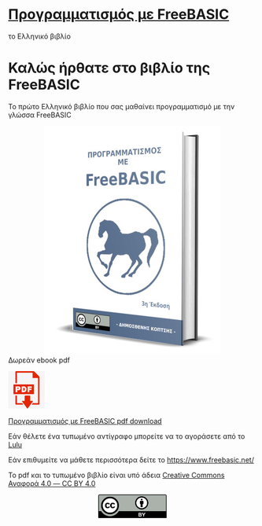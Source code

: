 # [Προγραμματισμός με FreeBASIC](https://freebasicbook.wordpress.com/)

το Ελληνικό βιβλίο

# Καλώς ήρθατε στο βιβλίο της FreeBASIC

Το πρώτο Ελληνικό βιβλίο που σας μαθαίνει προγραμματισμό με την γλώσσα FreeBASIC

<div align="center">
<img title="" src="images/1stpage-3d-3d.jpg" alt="" data-align="center">
</div>
Δωρεάν ebook pdf

[<img title="" src="images/pdf-icon.png" alt="" width="74">](https://github.com/demosthenesk/Programming-with-FreeBASIC-Book-GR/blob/master/%CE%A0%CF%81%CE%BF%CE%B3%CF%81%CE%B1%CE%BC%CE%BC%CE%B1%CF%84%CE%B9%CF%83%CE%BC%CF%8C%CF%82%20%CE%BC%CE%B5%20FreeBASIC%20-%202nd%20Edition%20%5Bebook%5D.pdf)

[Προγραμματισμός με FreeBASIC pdf download](https://github.com/demosthenesk/Programming-with-FreeBASIC-Book-GR/blob/master/%CE%A0%CF%81%CE%BF%CE%B3%CF%81%CE%B1%CE%BC%CE%BC%CE%B1%CF%84%CE%B9%CF%83%CE%BC%CF%8C%CF%82%20%CE%BC%CE%B5%20FreeBASIC%20-%203rd%20Edition%20%5Bebook%5D.pdf)

Εάν θέλετε ένα τυπωμένο αντίγραφο μπορείτε να το αγοράσετε από το [Lulu](https://www.lulu.com/en/us/shop/%CE%B4%CE%B7%CE%BC%CE%BF%CF%83%CE%B8%CE%B5%CE%BD%CE%B7%CF%82-%CE%BA%CE%BF%CF%80%CF%84%CF%83%CE%B7%CF%82/%CF%80%CF%81%CE%BF%CE%B3%CF%81%CE%B1%CE%BC%CE%BC%CE%B1%CF%84%CE%B9%CF%83%CE%BC%CF%8C%CF%82-%CE%BC%CE%B5-freebasic/paperback/product-68rry8.html?page=1&pageSize=4)

Εάν επιθυμείτε να μάθετε περισσότερα δείτε το https://www.freebasic.net/

Το pdf και το τυπωμένο βιβλίο είναι υπό άδεια [Creative Commons Αναφορά 4.0 — CC BY 4.0](https://creativecommons.org/licenses/by/4.0/legalcode.el)

<div align="center">
<img title="" src="images/by.png" alt="" width="139" data-align="center">
</div>
